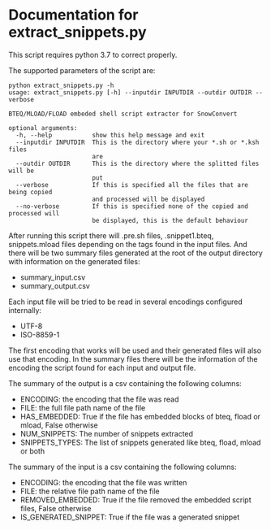 # Documentation for extract_snippets.py

This script requires python 3.7 to correct properly.

The supported parameters of the script are:

```shell
python extract_snippets.py -h
usage: extract_snippets.py [-h] --inputdir INPUTDIR --outdir OUTDIR --verbose

BTEQ/MLOAD/FLOAD embeded shell script extractor for SnowConvert

optional arguments:
  -h, --help           show this help message and exit
  --inputdir INPUTDIR  This is the directory where your *.sh or *.ksh files
                       are
  --outdir OUTDIR      This is the directory where the splitted files will be
                       put
  --verbose            If this is specified all the files that are being copied 
                       and processed will be displayed
  --no-verbose         If this is specified none of the copied and processed will 
                       be displayed, this is the default behaviour                       

```

After running this script there will .pre.sh files, .snippet1.bteq, snippets.mload files depending on the tags found in the input files.
And there will be two summary files generated at the root of the output directory with information on the generated files:
* summary_input.csv
* summary_output.csv

Each input file will be tried to be read in several encodings configured internally:
* UTF-8
* ISO-8859-1

The first encoding that works will be used and their generated files will also use that encoding.  In the summary files there will be the information of the encoding the script found for each input and output file.

The summary of the output is a csv containing the following columns:
* ENCODING: the encoding that the file was read
* FILE: the full file path name of the file
* HAS_EMBEDDED: True if the file has embedded blocks of bteq, fload or mload, False otherwise
* NUM_SNIPPETS: The number of snippets extracted
* SNIPPETS_TYPES: The list of snippets generated like bteq, fload, mload or both

The summary of the input is a csv containing the following columns:
* ENCODING: the encoding that the file was written
* FILE: the relative file path name of the file
* REMOVED_EMBEDDED: True if the file removed the embedded script files, False otherwise
* IS_GENERATED_SNIPPET: True if the file was a generated snippet

